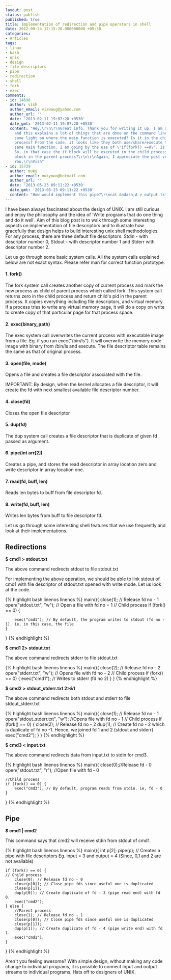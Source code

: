 ```yaml
---
layout: post
status: publish
published: true
title: Implementation of redirection and pipe operators in shell
date: 2012-09-24 17:15:20.000000000 +05:30
categories:
- Articles
tags:
- linux
- bash
- unix
- design
- file descriptors
- pipe
- redirection
- shell
- fork
- exec
comments:
- id: 14698
  author: vish
  author_email: viswaug@yahoo.com
  author_url: ''
  date: '2013-02-11 19:07:20 +0530'
  date_gmt: '2013-02-11 19:07:20 +0530'
  content: "Hey,\r\n\r\nGreat info. Thank you for writing it up. I am a linux newbie
    and this explains a lot of things that are done on the command line. Can you shed
    some light on where the main function is executed? Is it in the child or the parent
    process? From the code, it looks like they both use/share/execute the
    same main function. I am going by the use of \"if(fork() ==0\". Is that the case?
    So, in that case the if block will be executed in the child process and the else
    block in the parent process?\r\n\r\nAgain, I appreciate the post very much.\r\n\r\nThank
    You,\r\nVish"
- id: 15739
  author: muky
  author_email: mukyman@hotmail.com
  author_url: ''
  date: '2013-05-23 09:11:22 +0530'
  date_gmt: '2013-05-23 09:11:22 +0530'
  content: "How would implement this pipe?\r\ncat &ndash;A > output.txt"
---
```

I have been always fascinated about the design of UNIX. I am still curious and enjoy the philosophy and the idea of 'Write programs that do one thing and do it well'. Aim of this blog post is to walk through some interesting aspects on implementation of file descriptors and to illustrate how gracefully that design helps to build interesting unix shell methodologies. For any process, there are three default file descriptors. Stdin - with descriptor number 0, Stdout - with descriptor number 1 and Stderr with descriptor number 2.

Let us go through some basic system calls. All the system calls explained below are not exact syntax. Please refer man for correct function prototype.

#### 1. fork()
The fork system call creates another copy of current process and mark the new process as child of parent process which called fork. This system call returns zero in the child process and return child's pid in the parent process. It copies everything including file descriptors, and virtual memory. If a process tries to write any virtual memory page, it will do a copy on write to create copy of that particular page for that process space.

#### 2. exec(binary_path)
The exec system call overwrites the current process with executable image from a file. Eg. if you run exec("/bin/ls"). It will overwrite the memory code image with binary from /bin/ls and execute. The file descriptor table remains the same as that of original process.

#### 3. open(file, mode)
Opens a file and creates a file descriptor associated with the file.

IMPORTANT: By design, when the kernel allocates a file descriptor, it will create the fd with next smallest available file descriptor number.

#### 4. close(fd)
Closes the open file descriptor

#### 5. dup(fd)
The dup system call creates a file descriptor that is duplicate of given fd passed as argument.

#### 6. pipe(int arr[2])
Creates a pipe, and stores the read descriptor in array location zero and write descriptor in array location one.

#### 7. read(fd, buff, len)
Reads len bytes to buff from file descriptor fd.

#### 8. write(fd, buff, len)
Writes len bytes from buff to file descriptor fd.

Let us go through some interesting shell features that we use frequently and look at their implementations.

## Redirections
<b>$ cmd1 > stdout.txt</b>

The above command redirects stdout to file stdout.txt

For implementing the above operation, we should be able to link stdout of cmd1 with file descriptor of stdout.txt opened with write mode.
Let us look at the code.

{% highlight bash linenos linenos %}
main(){
    close(1); // Release fd no - 1
    open("stdout.txt", "w"); // Open a file with fd no = 1
    // Child process
    if (fork() == 0) {

        exec("cmd1"); // By default, the program writes to stdout (fd no - 1). ie, in this case, the file
    }
}
{% endhighlight %}

<b>$ cmd1 2> stdout.txt</b>

The above command redirects stderr to file stdout.txt

{% highlight bash linenos linenos %}
main(){
    close(2); // Release fd no - 2
    open("stderr.txt", "w"); // Opens file with fd no - 2
    // Child process
    if (fork() == 0) {
        exec("cmd1"); // Writes to stderr (fd no 2)
    }
}
{% endhighlight %}

<b>$ cmd2 > stdout_stderr.txt 2>&1</b>

The above command redirects both stdout and stderr to file stdout_stderr.txt

{% highlight bash linenos linenos %}
main(){
    close(1); // Release fd no - 1
    open("stdout_stderr.txt", "w"); //Opens file with fd no - 1
    // Child process
    if (fork() == 0) {
        close(2); // Release fd no - 2
        dup(1); // Create fd no - 2 which is duplicate of fd no -1. Hence, we joined fd 1 and 2 (stdout and  stderr)
        exec("cmd2");
    }
}
{% endhighlight %}

<b>$ cmd3 < input.txt</b>

The above command redirects data from input.txt to stdin for cmd3.

{% highlight bash linenos linenos %}
main(){
    close(0);//Release fd - 0
    open("stdout.txt", "r"); //Open file with fd - 0

    //Child process
    if (fork() == 0) {
        exec("cmd3"); // By default, program reads from stdin. ie, fd - 0
    }
}
{% endhighlight %}

## Pipe
<b>$ cmd1 | cmd2 </b>

This command says that cmd2 will receive stdin from stdout of cmd1.

{% highlight bash linenos linenos %}
main(){
    int p[2];
    pipe(p); // Creates a pipe with file descriptors Eg. input = 3 and output = 4 (Since, 0,1 and 2 are not available)

    if (fork() == 0) {
    // Child process
        close(0); // Release fd no - 0
        close(p[0]); // Close pipe fds since useful one is duplicated
        close(p[1]);
        dup(p[0]); // Create duplicate of fd - 3 (pipe read end) with fd 0.
        exec("cmd2");
    } else {
        //Parent process
        close(1); // Release fd no - 1
        close(p[0]); // Close pipe fds since useful one is duplicated
        close(p[1]);
        dup(p[1]); // Create duplicate of fd - 4 (pipe write end) with fd 1.
        exec("cmd1");
    }
}
{% endhighlight %}

Aren't you feeling awesome?
With simple design, without making any code change to individual programs, it is possible to connect input and output streams to individual programs. Hats off to designers of UNIX.

